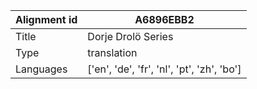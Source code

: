 |Alignment id | A6896EBB2
| --- | --- 
|Title | Dorje Drolö Series 
|Type | translation
|Languages | ['en', 'de', 'fr', 'nl', 'pt', 'zh', 'bo']